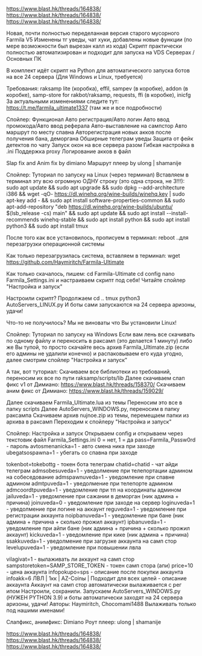 https://www.blast.hk/threads/164838/
https://www.blast.hk/threads/164838/
https://www.blast.hk/threads/164838/

Новая, почти полностью переделанная версия старого мусорного Farmila V5
Изменены тг уведы, чат хуки, добавлены новые функции (по мере возможности был вырезан калл из кода)
Скрипт практически полностью автоматизирован и подходит для запуска на VDS Серверах / Основных ПК

В комплект идёт скрипт на Python для автоматического запуска ботов на все 24 сервера (Для Windows и Linux, требуется)

Требования: raksamp lite (коробка), effil, sampev (в коробке), addon (в коробке), samp-store for rakbot/raksamp, requests, ffi (в коробке), inicfg
За актуальными изменениями следите тут: https://t.me/farmila_ultimate1337 (там же и все подробности)


Спойлер: Функционал
Авто регистрация/Авто логин
Авто ввод промокода/Авто ввод реферала
Авто-выставление на сампстор
Авто маршрут по месту спавна
Авторегистрация новых акков после получения бана, деморгана
Обширные телеграм уведы
Защита от фейк детектов по чату
Запуск окон на все сервера разом
Гибкая настройка в .ini
Поддержка proxy
Логирование акков в файл

Slap fix and Anim fix by dimiano
Маршрут плеер by ulong | shamanije

Спойлер: Туториал по запуску на Linux (через терминал)
Вставляем в терминал эту всю огромную ОДНУ строку (это одна строка, не 3!!!):
sudo apt update && sudo apt upgrade && sudo dpkg --add-architecture i386 && wget -qO- https://dl.winehq.org/wine-builds/winehq.key | sudo apt-key add - && sudo apt install software-properties-common && sudo apt-add-repository "deb https://dl.winehq.org/wine-builds/ubuntu/ $(lsb_release -cs) main" && sudo apt update && sudo apt install --install-recommends winehq-stable && sudo apt install python && sudo apt install python3 && sudo apt install tmux

После того как все установилось, прописуем в терминал:
reboot
..для перезагрузки операционной системы

Как только перезагрузилась система, вставляем в терминал:
wget https://github.com/Haymiritch/Farmila-Ultimate

Как только скачалось, пишем:
cd Farmila-Ultimate
cd config
nano Farmila_Settings.ini
и настраиваем скрипт под себя! Читайте спойлер "Настройка и запуск"

Настроили скрипт? Продолжаем
cd ..
tmux
python3 AutoServers_LINUX.py
И боты сами запускаются на 24 сервера аризоны, удачи!

Что-то не получилось? Мы не виноваты что Вы установили Linux!


Спойлер: Туториал по запуску на Windows
Если вам лень все скачивать по одному файлу и переносить в раксамп (это делается 1 минуту) либо же Вы тупой, то просто скачайте весь архив Farmila_Ultimate.zip (если его админы не удалили конечно) и распаковываем его куда угодно, далее смотрим спойлер "Настройка и запуск"

А так, вот туториал:
Скачиваем все библиотеки из требований, переносим их все по пути raksamp/scripts/lib
Далее скачиваем слап фикс v1 от Димиано: https://www.blast.hk/threads/158370/
Скачиваем аним фикс от Димиано: https://www.blast.hk/threads/159029/

Далее скачиваем Farmila_Ultimate.lua из темы
Переносим это все в папку scripts
Далее AutoServers_WINDOWS.py, переносим в папку раксампа
Скачиваем архив nujnoe.zip из темы, перемещаем папки из архива в раксамп
Переходим к спойлеру "Настройка и запуск"

Спойлер: Настройка и запуск
Открываем config и открываем через текстовик файл Farmila_Settings.ini
0 = нет, 1 = да
pass=Farmila_Passw0rd - пароль
avtosmenanicka=1 - авто смена ника при заходе
ubegatsospawna=1 - убегать со спавна при заходе

tokenbot=tokebottg - токен бота телеграм
chatid=chatid - чат айди телеграм
admsobesuveda=1 - уведолмение при телепортации админом на собеседование
admspawnuveda=1 - уведомление при спавне админом
admtpuveda=1 - уведолмение при телепорте админом
admcoordtpuveda=1 - уведомление при тп на координаты админом
jailuveda=1 - уведомление при сажании в деморган (ник админа + причина)
joinuveda=0 - уведомление при заходе на сервер
loginuveda=1 - уведолмение при логине на аккаунт
reguveda=1 - уведомление при регистрации аккаунта
noipbanuveda=1 - уведомление при бане (ник админа + причина + сколько прожил аккаунт)
ipbanuveda=1 - уведомление при айпи бане (ник админа + причина + сколько прожил аккаунт)
kickuveda=1 - уведомление при кике (ник админа + причина)
ssakkuveda=1 - уведолмение при загрузке аккаунта на самп стор
levelupuveda=1 - уведомление при повышении лвла

vilagivat=1 - вылаживать ли аккаунт на самп стор
sampstoretoken=SAMP_STORE_TOKEN - токен самп стора (апи)
price=10 - цена аккаунта
infopokupo=sps - описание после покупки аккаунта
infoakk=6 ЛВЛ | 1кк | AZ-Coinы | Подходит для всех целей - описание аккаунта
Аккаунт на самп стор автоматически вылаживается с рег ипом
Настроили, сохранили. Запускаем AutoServers_WINDOWS.py (НУЖЕН PYTHON 3.9) и боты автоматически заходят на 24 сервера аризоны, удачи!
Авторы: Haymiritch, Chocomami1488
Вылаживать только под нашими именами!

Слапфикс, анимфикс: Dimiano
Роут плеер: ulong | shamanije

https://www.blast.hk/threads/164838/
https://www.blast.hk/threads/164838/
https://www.blast.hk/threads/164838/
